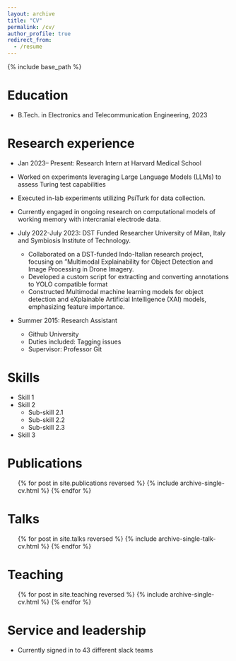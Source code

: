 ```yaml
---
layout: archive
title: "CV"
permalink: /cv/
author_profile: true
redirect_from:
  - /resume
---
```


{% include base_path %}

Education
====== 
* B.Tech. in Electronics and Telecommunication Engineering, 2023

Research experience
======
*  Jan 2023– Present: Research Intern at Harvard Medical School
  * Worked on experiments leveraging Large Language Models (LLMs) to assess Turing 
    test capabilities
  * Executed in-lab experiments utilizing PsiTurk for data collection.
  * Currently engaged in ongoing research on computational models of working memory 
    with intercranial electrode data.

* July 2022-July 2023: DST Funded Researcher University of Milan, Italy and Symbiosis Institute of Technology.
  * Collaborated on a DST-funded Indo-Italian research project, focusing on ”Multimodal Explainability for Object
 Detection and Image Processing in Drone Imagery.
  * Developed a custom script for extracting and converting annotations to YOLO compatible format
  * Constructed Multimodal machine learning models for object detection and eXplainable Artificial Intelligence (XAI) models, emphasizing feature importance.

* Summer 2015: Research Assistant
  * Github University
  * Duties included: Tagging issues
  * Supervisor: Professor Git
  
Skills
======
* Skill 1
* Skill 2
  * Sub-skill 2.1
  * Sub-skill 2.2
  * Sub-skill 2.3
* Skill 3

Publications
======
  <ul>{% for post in site.publications reversed %}
    {% include archive-single-cv.html %}
  {% endfor %}</ul>
  
Talks
======
  <ul>{% for post in site.talks reversed %}
    {% include archive-single-talk-cv.html  %}
  {% endfor %}</ul>
  
Teaching
======
  <ul>{% for post in site.teaching reversed %}
    {% include archive-single-cv.html %}
  {% endfor %}</ul>
  
Service and leadership
======
* Currently signed in to 43 different slack teams
